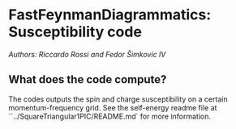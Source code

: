 # FastFeynmanDiagrammatics: Susceptibility code

*Authors: Riccardo Rossi and Fedor Šimkovic IV*

## What does the code compute?

The codes outputs the spin and charge susceptibility on a certain momentum-frequency grid. See the self-energy readme file at ``../SquareTriangular1PIC/README.md` for more information.

